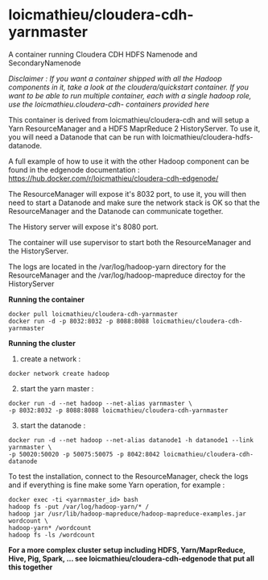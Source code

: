 # loicmathieu/cloudera-cdh-yarnmaster
A container running Cloudera CDH HDFS Namenode and SecondaryNamenode

*Disclaimer : If you want a container shipped with all the Hadoop components in it, take a look at the cloudera/quickstart container. If you want to be able to run multiple container, each with a single hadoop role, use the loicmathieu.cloudera-cdh-<role> containers provided here*

This container is derived from loicmathieu/cloudera-cdh and will setup a Yarn ResourceManager and a HDFS  MaprReduce 2 HistoryServer. To use it, you will need a Datanode that can be run with loicmathieu/cloudera-hdfs-datanode.

A full example of how to use it with the other Hadoop component can be found in the edgenode documentation : https://hub.docker.com/r/loicmathieu/cloudera-cdh-edgenode/

The ResourceManager will expose it's 8032 port, to use it, you will then need to start a Datanode and make sure the network stack is OK so that the ResourceManager and the Datanode can communicate together. 

The History server will expose it's 8080 port.

The container will use supervisor to start both the ResourceManager and the HistoryServer.

The logs are located in the /var/log/hadoop-yarn directory for the ResourceManager and the /var/log/hadoop-mapreduce directoy for the HistoryServer

**Running the container**
```
docker pull loicmathieu/cloudera-cdh-yarnmaster
docker run -d -p 8032:8032 -p 8088:8088 loicmathieu/cloudera-cdh-yarnmaster
```

**Running the cluster**

1. create a network :
```
docker network create hadoop
```
2. start the yarn master :
```
docker run -d --net hadoop --net-alias yarnmaster \
-p 8032:8032 -p 8088:8088 loicmathieu/cloudera-cdh-yarnmaster
```
3. start the datanode :
```
docker run -d --net hadoop --net-alias datanode1 -h datanode1 --link yarnmaster \
-p 50020:50020 -p 50075:50075 -p 8042:8042 loicmathieu/cloudera-cdh-datanode
```

To test the installation, connect to the ResourceManager, check the logs and if everything is fine make some Yarn operation, for example : 
```
docker exec -ti <yarnmaster_id> bash
hadoop fs -put /var/log/hadoop-yarn/* /
hadoop jar /usr/lib/hadoop-mapreduce/hadoop-mapreduce-examples.jar wordcount \
hadoop-yarn* /wordcount
hadoop fs -ls /wordcount
```

**For a more complex cluster setup including HDFS, Yarn/MaprReduce, Hive, Pig, Spark, ... see loicmathieu/cloudera-cdh-edgenode that put all this together**

